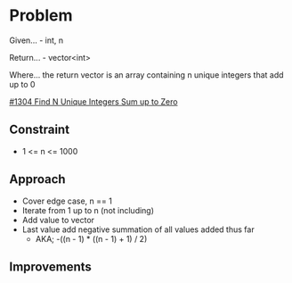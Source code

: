 
# Problem
Given...
    - int, n

Return...
    - vector\<int>

Where...
the return vector is an array containing n unique integers that add up to 0

[\#1304 Find N Unique Integers Sum up to Zero](https://leetcode.com/problems/find-n-unique-integers-sum-up-to-zero/description/?envType=daily-question&envId=2025-09-07)

## Constraint
- 1 <= n <= 1000

## Approach
- Cover edge case, n == 1
- Iterate from 1 up to n \(not including)
- Add value to vector
- Last value add negative summation of all values added thus far
    - AKA; -\(\(n - 1) * \(\(n - 1) + 1) / 2)

## Improvements


